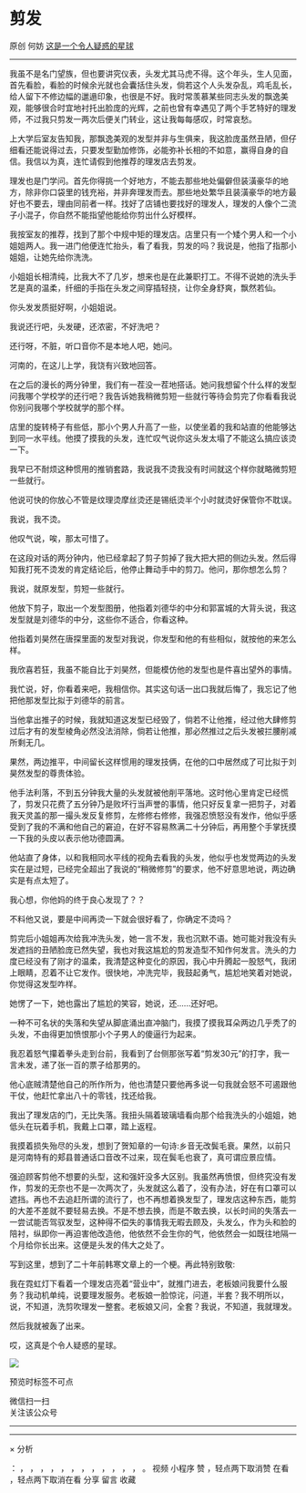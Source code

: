 #  剪发

原创  何妨  [ 这是一个令人疑惑的星球 ](javascript:void\(0\);)

__ _ _ _ _

  

我虽不是名门望族，但也要讲究仪表，头发尤其马虎不得。这个年头，生人见面，首先看脸，看脸的时候余光就也会囊括住头发，倘若这个人头发杂乱，鸡毛乱长，给人留下不修边幅的邋遢印象，也很是不好。我时常羡慕某些同志头发的飘逸美观，能够很合时宜地衬托出脸庞的光辉，之前也曾有幸遇见了两个手艺特好的理发师，不过我只剪发一两次后便关门转业，这让我每每感叹，时常哀愁。  

  

上大学后室友告知我，那飘逸美观的发型并非与生俱来，我这脸庞虽然丑陋，但仔细看还能说得过去，只要发型勤加修饰，必能弥补长相的不如意，赢得自身的自信。我信以为真，连忙请假到他推荐的理发店去剪发。

  

理发也是门学问。首先你得挑一个好地方，不能去那些地处偏僻但装潢豪华的地方，除非你口袋里的钱充裕，并非奔理发而去。那些地处繁华且装潢豪华的地方最好也不要去，理由同前者一样。找好了店铺也要找好的理发人，理发的人像个二流子小混子，你自然不能指望他能给你剪出什么好模样。

  

我按室友的推荐，找到了那个中规中矩的理发店。店里只有一个矮个男人和一个小姐姐两人。我一进门他便连忙抬头，看了看我，剪发的吗？我说是，他指了指那小姐姐，让她先给你洗洗。

  

小姐姐长相清纯，比我大不了几岁，想来也是在此兼职打工。不得不说她的洗头手艺是真的温柔，纤细的手指在头发之间穿插轻挠，让你全身舒爽，飘然若仙。

  

你头发发质挺好啊，小姐姐说。

  

我说还行吧，头发硬，还浓密，不好洗吧？

  

还行呀，不脏，听口音你不是本地人吧，她问。

  

河南的，在这儿上学，我饶有兴致地回答。

  

在之后的漫长的两分钟里，我们有一茬没一茬地搭话。她问我想留个什么样的发型问我哪个学校学的还行吧？我告诉她我稍微剪短一些就行等待会剪完了你看看我说你别问我哪个学校就学的那个样。

  

店里的旋转椅子有些低，那小个男人升高了一些，以使坐着的我和站直的他能够达到同一水平线。他摸了摸我的头发，连忙叹气说你这头发太塌了不能这么搞应该烫一下。

  

我早已不耐烦这种惯用的推销套路，我说我不烫我没有时间就这个样你就略微剪短一些就行。

  

他说可快的你放心不管是纹理烫摩丝烫还是锡纸烫半个小时就烫好保管你不耽误。

  

我说，我不烫。

  

他叹气说，唉，那太可惜了。

  

在这段对话的两分钟内，他已经拿起了剪子剪掉了我大把大把的侧边头发。然后得知我打死不烫发的肯定结论后，他停止舞动手中的剪刀。他问，那你想怎么剪？

  

我说，就原发型，剪短一些就行。

  

他放下剪子，取出一个发型图册，他指着刘德华的中分和郭富城的大背头说，我这发型就是刘德华的中分，这些你不适合，你看这种。

  

他指着刘昊然在唐探里面的发型对我说，你发型和他的有些相似，就按他的来怎么样。

  

我欣喜若狂，我虽不能自比于刘昊然，但能模仿他的发型也是件喜出望外的事情。

  

我忙说，好，你看着来吧，我相信你。其实这句话一出口我就后悔了，我忘记了他把他那发型比拟于刘德华的前言。

  

当他拿出推子的时候，我就知道这发型已经毁了，倘若不让他推，经过他大肆修剪过后才有的发型棱角必然没法消除，倘若让他推，那必然推过之后头发被拦腰削减所剩无几。

  

果然，两边推平，中间留长这样惯用的理发技俩，在他的口中居然成了可比拟于刘昊然发型的尊贵体验。

  

他手法利落，不到五分钟我大量的头发就被他削平落地。这时他心里肯定已经慌了，剪发只花费了五分钟乃是败坏行当声誉的事情，他只好反复拿一把剪子，对着我天灵盖的那一撮头发反复修剪，左修修右修修，我强忍愤怒没有发作，他似乎感受到了我的不满和他自己的窘迫，在好不容易熬满二十分钟后，再用整个手掌抚摸一下我的头皮以表示他功德圆满。

  

他站直了身体，以和我相同水平线的视角去看我的头发，他似乎也发觉两边的头发实在是过短，已经完全超出了我说的“稍微修剪”的要求，他不好意思地说，两边确实是有点太短了。

  

我心想，你他妈的终于良心发现了？？

  

不料他又说，要是中间再烫一下就会很好看了，你确定不烫吗？

  

剪完后小姐姐再次给我冲洗头发，她一言不发，我也沉默不语。她可能对我没有头发遮挡的丑陋脸庞已然失望，我也对我这尴尬的剪发造型不知作何发言。洗头的力度已经没有了刚才的温柔，我清楚这种变化的原因，我心中升腾起一股怒气，我闭上眼睛，忍着不让它发作。很快地，冲洗完毕，我鼓起勇气，尴尬地笑着对她说，你觉得这发型咋样。

  

她愣了一下，她也露出了尴尬的笑容，她说，还......还好吧。

  

一种不可名状的失落和失望从脚底涌出直冲脑门，我摸了摸我耳朵两边几乎秃了的头发，不由得更加愤恨那小个子男人的傻逼行为起来。

  

我忍着怒气攥着拳头走到台前，我看到了台侧那张写着“剪发30元”的打字，我一言未发，递了张一百的票子给那男的。

  

他心底贼清楚他自己的所作所为，他也清楚只要他再多说一句我就会怒不可遏跟他干仗，他赶忙拿出八十的零钱，找还给我。

  

我出了理发店的门，无比失落。我扭头隔着玻璃墙看向那个给我洗头的小姐姐，她低头在玩着手机，我戴上口罩，踏上返程。

  

我摸着损失殆尽的头发，想到了贺知章的一句诗:乡音无改鬓毛衰。果然，以前只是河南特有的郏县普通话口音改不过来，现在鬓毛也衰了，真可谓应景应情。

  

强迫顾客剪他不想要的头型，这和强奸没多大区别。我虽然再愤恨，但终究没有发作，剪发的无奈也不是一次两次了，头发就这么着了，没有办法，好在有口罩可以遮挡。再也不去追赶所谓的流行了，也不再想着换发型了，理发店这种东西，能剪的大差不差就不要轻易去换。不是不想去换，而是不敢去换，以长时间的失落去一一尝试能否驾驭发型，这种得不偿失的事情我无暇去顾及，头发么，作为头和脸的陪衬，纵即你一再迫害他改造他，他依然不会生你的气，他依然会一如既往地隔一个月给你长出来。这便是头发的伟大之处了。

  

  

  

写到这里，想到了二十年前韩寒文章上的一个梗。再此特别致敬:

  

我在霓虹灯下看着一个理发店亮着“营业中”，就推门进去，老板娘问我要什么服务？我动机单纯，说要理发服务。老板娘一脸惊诧，问道，半套？我不明所以，说，不知道，洗剪吹理发一整套。老板娘又问，全套？我说，不知道，我就理发。

  

然后我就被轰了出来。

  

  

哎，这真是个令人疑惑的星球。

  

![](https://mmbiz.qpic.cn/mmbiz_jpg/OJNrVQetduoERaAqf96nOB1mzHC5TMtDiaw85XkGnoia7qSOLAxlKicLdgZYhNTwibSsrwUWkPlt0NkMFbdoa3octg/640?wx_fmt=jpeg)

  

预览时标签不可点

微信扫一扫  
关注该公众号





****



****



×  分析

：  ，  ，  ，  ，  ，  ，  ，  ，  ，  ，  ，  ，  。  视频  小程序  赞  ，轻点两下取消赞  在看  ，轻点两下取消在看
分享  留言  收藏

